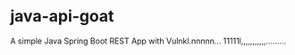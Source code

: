 # java-api-goat

A simple Java Spring Boot REST App with Vulnkl.nnnnn...
11111l,,,,,,,,,,,.........
